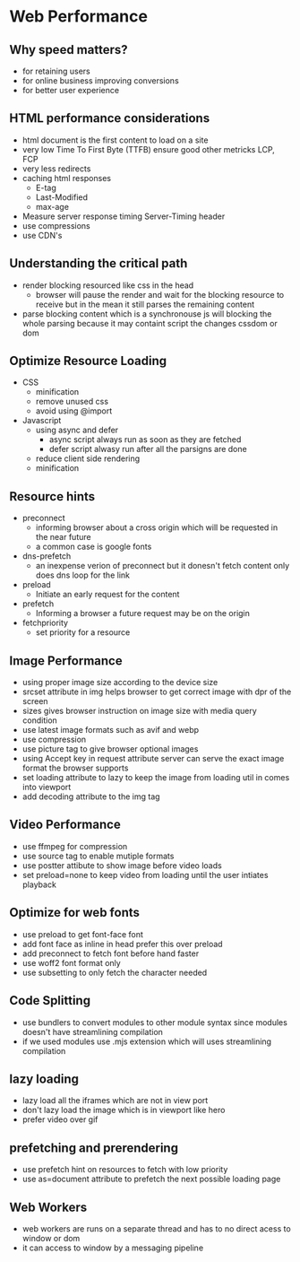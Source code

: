 
# Web Performance

## Why speed matters?
+ for retaining users
+ for online business improving conversions
+ for better user experience

## HTML performance considerations
+ html document is the first content to load on a site 
+ very low Time To First Byte (TTFB) ensure good other metricks LCP, FCP
+ very less redirects
+ caching html responses
    + E-tag
    + Last-Modified
    + max-age
+ Measure server response timing Server-Timing header
+ use compressions
+ use CDN's

## Understanding the critical path
+ render blocking resourced like css in the head
    + browser will pause the render and wait for the blocking resource to receive but in the mean it still parses the remaining content
+ parse blocking content which is a synchronouse js will blocking the whole parsing because it may containt script the changes cssdom or dom

## Optimize Resource Loading
+ CSS
    + minification
    + remove unused css
    + avoid using @import 
+ Javascript
    + using async and defer
        + async script always run as soon as they are fetched
        + defer script alwasy run after all the parsigns are done
    + reduce client side rendering 
    + minification

## Resource hints
+ preconnect
    + informing browser about a cross origin which will be requested in the near future
    + a common case is google fonts
+ dns-prefetch
    + an inexpense verion of preconnect but it donesn't fetch content only does dns loop for the link
+ preload
    + Initiate an early request for the content 
+ prefetch
    + Informing a browser a future request may be on the origin
+ fetchpriority
    + set priority for a resource

## Image Performance
+ using proper image size according to the device size
+ srcset attribute in img helps browser to get correct image with dpr of the screen
+ sizes gives browser instruction on image size with media query condition 
+ use latest image formats such as avif and webp
+ use compression 
+ use picture tag to give browser optional images
+ using Accept key in request attribute server can serve the exact image format the browser supports
+ set loading attribute to lazy to keep the image from loading util in comes into viewport
+ add decoding attribute to the img tag

## Video Performance
+ use ffmpeg for compression
+ use source tag to enable mutiple formats
+ use postter attibute to show image before video loads
+ set preload=none to keep video from loading until the user intiates playback

## Optimize for web fonts
+ use preload to get font-face font
+ add font face as inline in head prefer this over preload
+ add preconnect to fetch font before hand faster
+ use woff2 font format only
+ use subsetting to only fetch the character needed

## Code Splitting
+ use bundlers to convert modules to other module syntax since modules doesn't have streamlining compilation
+ if we used modules use .mjs extension which will uses streamlining compilation

## lazy loading
+ lazy load all the iframes which are not in view port
+ don't lazy load the image which is in viewport like hero
+ prefer video over gif

## prefetching and prerendering
+ use prefetch hint on resources to fetch with low priority
+ use as=document attribute to prefetch the next possible loading page

## Web Workers
+ web workers are runs on a separate thread and has to no direct acess to window or dom
+ it can access to window by a messaging pipeline
